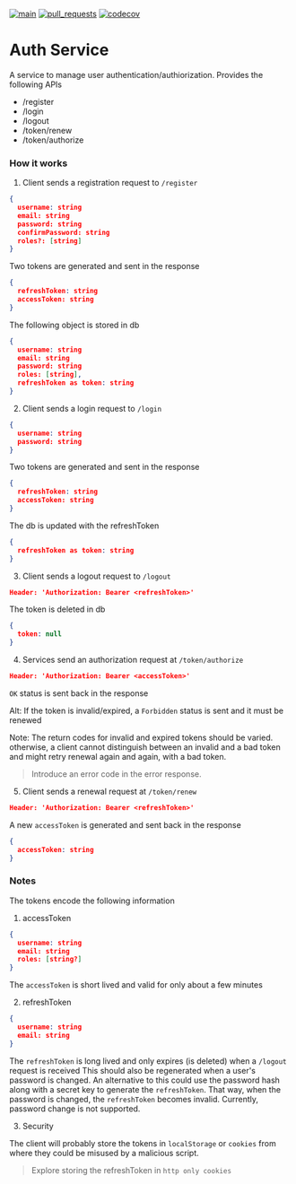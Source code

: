 [![main](https://github.com/jahid90/auth-service/workflows/NodeJS%20CI/badge.svg?branch=main)](https://github.com/jahid90/auth-service/actions?query=branch%3Amain) [![pull_requests](https://github.com/jahid90/auth-service/workflows/NodeJS%20CI/badge.svg?event=pull_requests)](https://github.com/jahid90/auth-service/actions?query=event%3Apull_request) [![codecov](https://codecov.io/gh/jahid90/auth-service/branch/main/graph/badge.svg)](https://codecov.io/gh/jahid90/auth-service)

# Auth Service

A service to manage user authentication/authiorization. Provides the following APIs
  * /register
  * /login
  * /logout
  * /token/renew
  * /token/authorize

### How it works

1. Client sends a registration request to `/register`
```json
{
  username: string
  email: string
  password: string
  confirmPassword: string
  roles?: [string]
}
```

Two tokens are generated and sent in the response
```json
{
  refreshToken: string
  accessToken: string
}
```

The following object is stored in db
```json
{
  username: string
  email: string
  password: string
  roles: [string],
  refreshToken as token: string
}
```

2. Client sends a login request to `/login`
```json
{
  username: string
  password: string
}
```

Two tokens are generated and sent in the response
```json
{
  refreshToken: string
  accessToken: string
}
```

The db is updated with the refreshToken
```json
{
  refreshToken as token: string
}
```

3. Client sends a logout request to `/logout`
```json
Header: 'Authorization: Bearer <refreshToken>'
```

The token is deleted in db
```json
{
  token: null
}
```

4. Services send an authorization request at `/token/authorize`
```json
Header: 'Authorization: Bearer <accessToken>'
```

`OK` status is sent back in the response

Alt:
If the token is invalid/expired, a `Forbidden` status is sent and it must be renewed

Note: The return codes for invalid and expired tokens should be varied. otherwise, a client cannot distinguish between an invalid and a bad token and might retry renewal again and again, with a bad token.
> Introduce an error code in the error response.

5. Client sends a renewal request at  `/token/renew`
```json
Header: 'Authorization: Bearer <refreshToken>'
```

A new `accessToken` is generated and sent back in the response
```json
{
  accessToken: string
}
```

### Notes

The tokens encode the following information

1. accessToken
```json
{
  username: string
  email: string
  roles: [string?]
}
```

The `accessToken` is short lived and valid for only about a few minutes

2. refreshToken
```json
{
  username: string
  email: string
}
```

The `refreshToken` is long lived and only expires (is deleted) when a `/logout` request is received
This should also be regenerated when a user's password is changed. An alternative to this could use the password hash along with a secret key to generate the `refreshToken`. That way, when the password is changed, the `refreshToken` becomes invalid. Currently, password change is not supported.

3. Security

The client will probably store the tokens in `localStorage` or `cookies` from where they could be misused by a malicious script.
> Explore storing the refreshToken in `http only cookies`